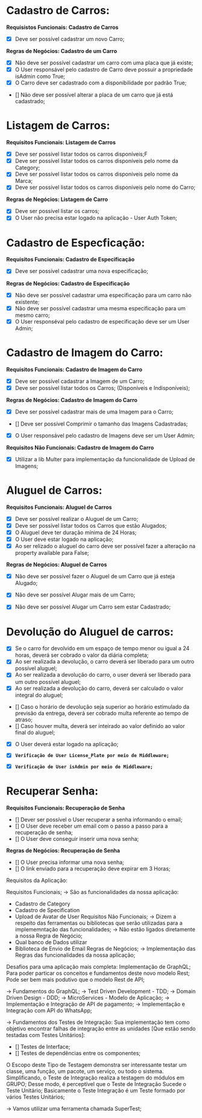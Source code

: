 # Cadastro de Carros:

**Requisistos Funcionais: Cadastro de Carros**

- [x] Deve ser possível cadastrar um novo Carro;

**Regras de Negócios: Cadastro de um Carro**

- [x] Não deve ser possível cadastrar um carro com uma placa que já existe;
- [x] O User responsável pelo cadastro de Carro deve possuir a propriedade isAdmin como True;
- [x] O Carro deve ser cadastrado com a disponibilidade por padrão True;
- [] Não deve ser possível alterar a placa de um carro que já está cadastrado;


# Listagem de Carros:

**Requisitos Funcionais: Listagem de Carros**

- [x] Deve ser possível listar todos os carros disponíveis;F
- [x] Deve ser possível listar todos os carros disponíveis pelo nome da Category;
- [x] Deve ser possível listar todos os carros disponíveis pelo nome da Marca;
- [x] Deve ser possível listar todos os carros disponíveis pelo nome do Carro;

**Regras de Negócios: Listagem de Carro**

- [x] Deve ser possível listar os carros;
- [x] O User não precisa estar logado na aplicação - User Auth Token;

# Cadastro de Especficação:

**Requisitos Funcionais: Cadastro de Especificação**

- [x] Deve ser possível cadastrar uma nova especificação;

**Regras de Negócios: Cadastro de Especificação**

- [x] Não deve ser possível cadastrar uma especificação para um carro não existente;
- [x] Não deve ser possível cadastrar uma mesma especificação para um mesmo carro;
- [x] O User responséval pelo cadastro de especificação deve ser um User Admin;

# Cadastro de Imagem do Carro:

**Requisitos Funcionais: Cadastro de Imagem do Carro**

- [x] Deve ser possível cadastrar a Imagem de um Carro;
- [x] Deve ser possível listar todos os Carros; (Disponíveis e Indisponíveis);

**Regras de Negócios: Cadastro de Imagem do Carro**

- [x] Deve ser possível cadastrar mais de uma Imagem para o Carro;
- [] Deve ser possível Comprimir o tamanho das Imagens Cadastradas;
- [x] O User responsável pelo cadastro de Imagens deve ser um User Admin;

**Requisitos Não Funcionais: Cadastro de Imagem do Carro**

- [x] Utilizar a lib Multer para implementação da funcionalidade de Upload de Imagens;

# Aluguel de Carros: 

**Requisitos Funcionais: Aluguel de Carros**
- [x] Deve ser possível realizar o Aluguel de um Carro;
- [x] Deve ser possível listar todos os Carros que estão Alugados;
- [x] O Aluguel deve ter duração mínima de 24 Horas;
- [x] O User deve estar logado na aplicação;
- [x] Ao ser relizado o aluguel do carro deve ser possível fazer a alteração na property available para False;

**Regras de Negócios: Aluguel de Carros**
- [x] Não deve ser possível fazer o Aluguel de um Carro que já esteja Alugado;
- [x] Não deve ser possível Alugar mais de um Carro;
- [x] Não deve ser possível Alugar um Carro sem estar Cadastrado;


# Devolução do Aluguel de carros:
- [x] Se o carro for devolvido em um espaço de tempo menor ou igual a 24 horas, deverá ser cobrado o valor da diária completa;
- [x] Ao ser realizada a devolução, o carro deverá ser liberado para um outro possível aluguel;
- [x] Ao ser realizada a devolução do carro, o user deverá ser liberado para um outro possível aluguel;
- [x] Ao ser realizada a devolução do carro, deverá ser calculado o valor integral do aluguel;
- [] Caso o horário de devolução seja superior ao horário estimulado da previsão da entrega,
 deverá ser cobrado multa referente ao tempo de atraso;
- [] Caso houver multa, deverá ser inteirado ao valor definido ao valor final do aluguel;
- [x] O User deverá estar logado na aplicação;

- [x] **`Verificação de User License_Plate por meio de Middleware;`**
- [x] **`Verificação de User isAdmin por meio de Middleware;`**

# Recuperar Senha:

**Requisitos Funcionais: Recuperação de Senha**
- [] Dever ser possível o User recuperar a senha informando o email;
- [] O User deve receber um email com o passo a passo para a recuperação de senha;
- [] O User deve conseguir inserir uma nova senha;

**Regras de Negócios: Recuperação de Senha**
- [] O User precisa informar uma nova senha;
- [] O link enviado para a recuperação deve expirar em 3 Horas; 

Requisitos da Aplicação:

Requisitos Funcionais;
 -> São as funcionalidades da nossa aplicação:
  - Cadastro de Category
  - Cadastro de Specification
  - Upload de Avatar de User
Requisitos Não Funcionais;
  -> Dizem a respeito das ferramentas ou bibliotecas que serão utilizadas para a implememntação das funcionalidades;
  -> Não estão ligados diretamente a nossa Regra de Negócio;
  - Qual banco de Dados utilizar
  - Biblioteca de Envio de Email
Regras de Negócios;
  -> Implementação das Regras das funcionalidades da nossa aplicação;

Desafios para uma aplicação mais completa:
 Implementação de GraphQL;
 Para poder particar os conceitos e fundamentos deste novo modelo Rest;
 Pode ser bem mais podutivo que o modelo Rest de API;

 -> Fundamentos do GraphQL;
 -> Test Driven Development - TDD;
 -> Domain Driven Design - DDD;
 -> MicroServices - Modelo de Aplicação;
 -> Implementação e Integração de API de pagamento;
 -> Implementação e Integração com API do WhatsApp;

-> Fundamentos dos Testes de Integração:
Sua implementação tem como objetivo encontrar falhas de integração entre as unidades [Que estão sendo testadas com Testes Unitários]:
  - [] Testes de Interface;
  - [] Testes de dependências entre os componentes;

O Escopo deste Tipo de Testagem demonstra ser interessante testar um classe, uma função, um pacote, um serviço, ou todo o sistema.
Simplificando, o Teste de Integração realiza a testagem do módulos em GRUPO;
Desse modo, é perceptível que o Teste de Integração Sucede o Teste Unitário;
Basicamente o Teste Integração é um Teste formado por vários Testes Unitários;

-> Vamos utilizar uma ferramenta chamada SuperTest;

